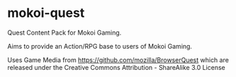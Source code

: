 mokoi-quest
===========

Quest Content Pack for Mokoi Gaming.

Aims to provide an Action/RPG base to users of Mokoi Gaming.


Uses Game Media from https://github.com/mozilla/BrowserQuest which are released under the Creative Commons Attribution - ShareAlike 3.0 License 


